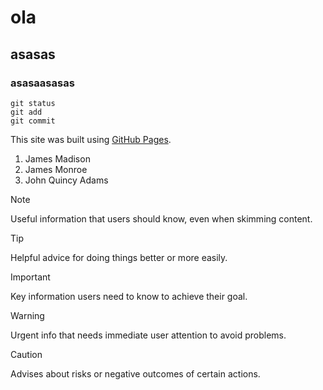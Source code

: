 # ola

## asasas

### asasaasasas

```
git status
git add
git commit
```

This site was built using [GitHub Pages](https://pages.github.com/).

1. James Madison
2. James Monroe
3. John Quincy Adams

> [!NOTE]
> Useful information that users should know, even when skimming content.

> [!TIP]
> Helpful advice for doing things better or more easily.

> [!IMPORTANT]
> Key information users need to know to achieve their goal.

> [!WARNING]
> Urgent info that needs immediate user attention to avoid problems.

> [!CAUTION]
> Advises about risks or negative outcomes of certain actions.